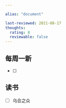 ```yaml
---

alias: "document"

last-reviewed: 2021-08-17
thoughts:
  rating: 8
  reviewable: false
---
```

## 每周一新
- [   ] 


## 读书
- [ ] 乌合之众